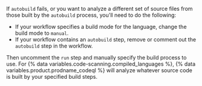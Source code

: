 If `autobuild` fails, or you want to analyze a different set of source files from those built by the `autobuild` process, you'll need to do the following:

* If your workflow specifies a build mode for the language, change the build mode to `manual`.
* If your workflow contains an `autobuild` step, remove or comment out the `autobuild` step in the workflow.

 Then uncomment the `run` step and manually specify the build process to use. For {% data variables.code-scanning.compiled_languages %}, {% data variables.product.prodname_codeql %} will analyze whatever source code is built by your specified build steps.
